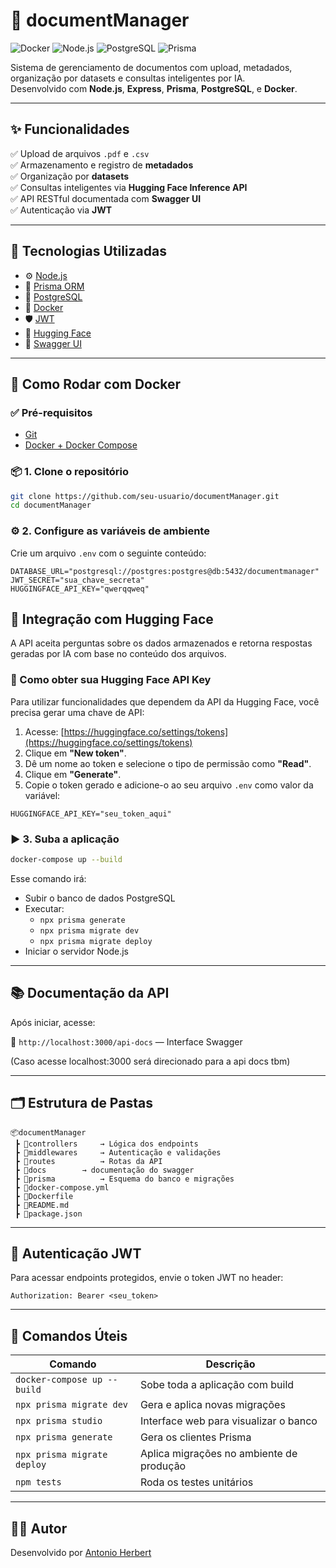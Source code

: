 # 📁 documentManager

![Docker](https://img.shields.io/badge/docker-ready-blue?logo=docker)
![Node.js](https://img.shields.io/badge/Node.js-18.x-green?logo=node.js)
![PostgreSQL](https://img.shields.io/badge/PostgreSQL-15-blue?logo=postgresql)
![Prisma](https://img.shields.io/badge/ORM-Prisma-2D3748?logo=prisma)

Sistema de gerenciamento de documentos com upload, metadados, organização por datasets e consultas inteligentes por IA.  
Desenvolvido com **Node.js**, **Express**, **Prisma**, **PostgreSQL**, e **Docker**.

---

## ✨ Funcionalidades

✅ Upload de arquivos `.pdf` e `.csv`  
✅ Armazenamento e registro de **metadados**  
✅ Organização por **datasets**  
✅ Consultas inteligentes via **Hugging Face Inference API**  
✅ API RESTful documentada com **Swagger UI**  
✅ Autenticação via **JWT**

---

## 🧱 Tecnologias Utilizadas

- ⚙️ [Node.js](https://nodejs.org/)
- 🧬 [Prisma ORM](https://www.prisma.io/)
- 🐘 [PostgreSQL](https://www.postgresql.org/)
- 🐳 [Docker](https://www.docker.com/)
- 🛡️ [JWT](https://jwt.io/)
- 🧠 [Hugging Face](https://huggingface.co/)
- 📘 [Swagger UI](https://swagger.io/tools/swagger-ui/)

---

## 🐳 Como Rodar com Docker

### ✅ Pré-requisitos

- [Git](https://git-scm.com/)
- [Docker + Docker Compose](https://docs.docker.com/compose/)

### 📦 1. Clone o repositório

```bash
git clone https://github.com/seu-usuario/documentManager.git
cd documentManager
```

### ⚙️ 2. Configure as variáveis de ambiente

Crie um arquivo `.env` com o seguinte conteúdo:

```env
DATABASE_URL="postgresql://postgres:postgres@db:5432/documentmanager"
JWT_SECRET="sua_chave_secreta"
HUGGINGFACE_API_KEY="qwerqqweq"
```

## 🧠 Integração com Hugging Face

A API aceita perguntas sobre os dados armazenados e retorna respostas geradas por IA com base no conteúdo dos arquivos.

### 🔑 Como obter sua Hugging Face API Key

Para utilizar funcionalidades que dependem da API da Hugging Face, você precisa gerar uma chave de API:

1. Acesse: [https://huggingface.co/settings/tokens](https://huggingface.co/settings/tokens)
2. Clique em **"New token"**.
3. Dê um nome ao token e selecione o tipo de permissão como **"Read"**.
4. Clique em **"Generate"**.
5. Copie o token gerado e adicione-o ao seu arquivo `.env` como valor da variável:

```env
HUGGINGFACE_API_KEY="seu_token_aqui"
```

### ▶️ 3. Suba a aplicação

```bash
docker-compose up --build
```

Esse comando irá:

- Subir o banco de dados PostgreSQL
- Executar:
  - `npx prisma generate`
  - `npx prisma migrate dev`
  - `npx prisma migrate deploy`
- Iniciar o servidor Node.js

---

## 📚 Documentação da API

Após iniciar, acesse:

📄 `http://localhost:3000/api-docs` — Interface Swagger

(Caso acesse localhost:3000 será direcionado para a api docs tbm)

---

## 🗂 Estrutura de Pastas

```
📦documentManager
 ┣ 📁controllers     → Lógica dos endpoints
 ┣ 📁middlewares     → Autenticação e validações
 ┣ 📁routes          → Rotas da API
 ┣ 📁docs        → documentação do swagger
 ┣ 📁prisma          → Esquema do banco e migrações
 ┣ 📄docker-compose.yml
 ┣ 📄Dockerfile
 ┣ 📄README.md
 ┣ 📄package.json
```

---

## 🔐 Autenticação JWT

Para acessar endpoints protegidos, envie o token JWT no header:

```http
Authorization: Bearer <seu_token>
```

---

## 📌 Comandos Úteis

| Comando | Descrição |
|--------|-----------|
| `docker-compose up --build` | Sobe toda a aplicação com build |
| `npx prisma migrate dev` | Gera e aplica novas migrações |
| `npx prisma studio` | Interface web para visualizar o banco |
| `npx prisma generate` | Gera os clientes Prisma |
| `npx prisma migrate deploy` | Aplica migrações no ambiente de produção |
| `npm tests` | Roda os testes unitários |


---

## 👨‍💻 Autor

Desenvolvido por [Antonio Herbert](https://github.com/AntoniHerbert)  
